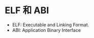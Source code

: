 # ELF 和 ABI
- ELF: Executable and Linking Format.
- ABI: Application Binary Interface

<!--stackedit_data:
eyJoaXN0b3J5IjpbLTQxOTk5NTM5LDIwMDY5NDY1MjIsNzMwOT
k4MTE2XX0=
-->